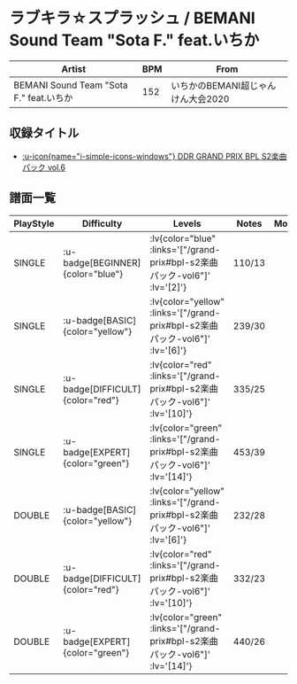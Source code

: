 # ラブキラ☆スプラッシュ / BEMANI Sound Team "Sota F." feat.いちか

|Artist|BPM|From|
|------|---|----|
|BEMANI Sound Team "Sota F." feat.いちか|152|いちかのBEMANI超じゃんけん大会2020|

## 収録タイトル

- [ :u-icon{name="i-simple-icons-windows"} DDR GRAND PRIX BPL S2楽曲パック vol.6](/grand-prix#bpl-s2楽曲パック-vol6)

## 譜面一覧

|PlayStyle|Difficulty|Levels|Notes|Movie|
|---------|----------|------|-----|-----|
|SINGLE| :u-badge[BEGINNER]{color="blue"} | :lv{color="blue" :links='["/grand-prix#bpl-s2楽曲パック-vol6"]' :lv='[2]'} |110/13||
|SINGLE| :u-badge[BASIC]{color="yellow"} | :lv{color="yellow" :links='["/grand-prix#bpl-s2楽曲パック-vol6"]' :lv='[6]'} |239/30||
|SINGLE| :u-badge[DIFFICULT]{color="red"} | :lv{color="red" :links='["/grand-prix#bpl-s2楽曲パック-vol6"]' :lv='[10]'} |335/25||
|SINGLE| :u-badge[EXPERT]{color="green"} | :lv{color="green" :links='["/grand-prix#bpl-s2楽曲パック-vol6"]' :lv='[14]'} |453/39||
|DOUBLE| :u-badge[BASIC]{color="yellow"} | :lv{color="yellow" :links='["/grand-prix#bpl-s2楽曲パック-vol6"]' :lv='[6]'} |232/28||
|DOUBLE| :u-badge[DIFFICULT]{color="red"} | :lv{color="red" :links='["/grand-prix#bpl-s2楽曲パック-vol6"]' :lv='[10]'} |332/23||
|DOUBLE| :u-badge[EXPERT]{color="green"} | :lv{color="green" :links='["/grand-prix#bpl-s2楽曲パック-vol6"]' :lv='[14]'} |440/26||
